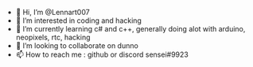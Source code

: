 - 👋 Hi, I’m @Lennart007
- 👀 I’m interested in coding and hacking
- 🌱 I’m currently learning c# and c++, generally doing alot with arduino, neopixels, rtc, hacking
- 💞️ I’m looking to collaborate on dunno
- 📫 How to reach me : github or discord sensei#9923

<!---
Lennart007/Lennart007 is a ✨ special ✨ repository because its `README.md` (this file) appears on your GitHub profile.
You can click the Preview link to take a look at your changes.
--->
